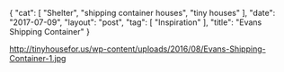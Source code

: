 {
   "cat": [
      "Shelter",
      "shipping container houses",
      "tiny houses"
   ],
   "date": "2017-07-09",
   "layout": "post",
   "tag": [
      "Inspiration"
   ],
   "title": "Evans Shipping Container"
}

http://tinyhousefor.us/wp-content/uploads/2016/08/Evans-Shipping-Container-1.jpg